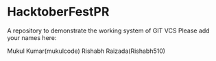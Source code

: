 # HacktoberFestPR
A repository to demonstrate the working system of GIT VCS
Please add your names here:

Mukul Kumar(mukulcode)
Rishabh Raizada(Rishabh510)

